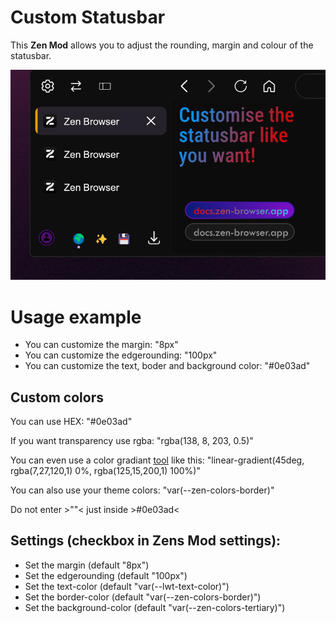 # Custom Statusbar

This **Zen Mod** allows you to adjust the rounding, margin and colour of the statusbar.

![image](https://github.com/Archer7x/Zen-Themes/blob/main/CustomStatusbar/image.png?raw=true)

# Usage example
  - You can customize the margin: "8px"
  - You can customize the edgerounding: "100px"
  - You can customize the text, boder and background color: "#0e03ad"

## Custom colors
You can use HEX: "#0e03ad"

If you want transparency use rgba: "rgba(138, 8, 203, 0.5)"

You can even use a color gradiant [tool](https://cssgradient.io/) like this: "linear-gradient(45deg, rgba(7,27,120,1) 0%, rgba(125,15,200,1) 100%)"

You can also use your theme colors: "var(--zen-colors-border)"

Do not enter >""< just inside >#0e03ad<

## Settings (checkbox in Zens Mod settings):
  - Set the margin (default "8px")
  - Set the edgerounding (default "100px")
  - Set the text-color (default "var(--lwt-text-color)")
  - Set the border-color (default "var(--zen-colors-border)")
  - Set the background-color (default "var(--zen-colors-tertiary)")

